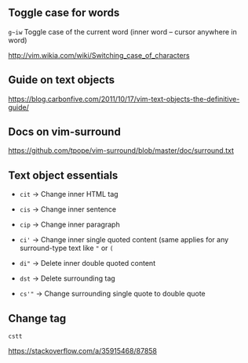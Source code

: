 ## Toggle case for words

`g~iw`
Toggle case of the current word (inner word – cursor anywhere in word)

http://vim.wikia.com/wiki/Switching_case_of_characters

## Guide on text objects

https://blog.carbonfive.com/2011/10/17/vim-text-objects-the-definitive-guide/

## Docs on vim-surround

https://github.com/tpope/vim-surround/blob/master/doc/surround.txt

## Text object essentials

- `cit` -> Change inner HTML tag
- `cis` -> Change inner sentence
- `cip` -> Change inner paragraph

- `ci'` -> Change inner single quoted content (same applies for any surround-type text like `"` or `(`
- `di"` -> Delete inner double quoted content

- `dst` -> Delete surrounding tag
- `cs'"` -> Change surrounding single quote to double quote


## Change tag

`cstt`

https://stackoverflow.com/a/35915468/87858
